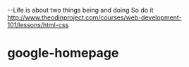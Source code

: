 --Life is about two things being and doing
So do it
http://www.theodinproject.com/courses/web-development-101/lessons/html-css



# google-homepage
